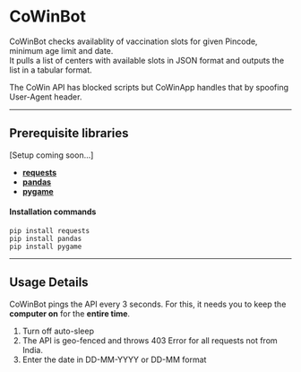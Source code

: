 # CoWinBot

CoWinBot checks availablity of vaccination slots for given Pincode, minimum age limit and date.  
It pulls a list of centers with available slots in JSON format and outputs the list in a tabular format.

The CoWin API has blocked scripts but CoWinApp handles that by spoofing User-Agent header.

----

## Prerequisite libraries
[Setup coming soon...]
- **[requests](https://pypi.org/project/requests/)**
- **[pandas](https://pypi.org/project/pandas/)**
- **[pygame](https://pypi.org/project/pygame/)**

#### Installation commands
    pip install requests
    pip install pandas
    pip install pygame

----

## Usage Details
CoWinBot pings the API every 3 seconds.
For this, it needs you to keep the **computer on** for the **entire time**.

1. Turn off auto-sleep  
2. The API is geo-fenced and throws 403 Error for all requests not from India.
3. Enter the date in DD-MM-YYYY or DD-MM format
